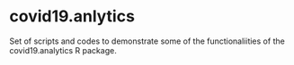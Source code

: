# covid19.anlytics

Set of scripts and codes to demonstrate some of the functionaliities of the
covid19.analytics R package.

